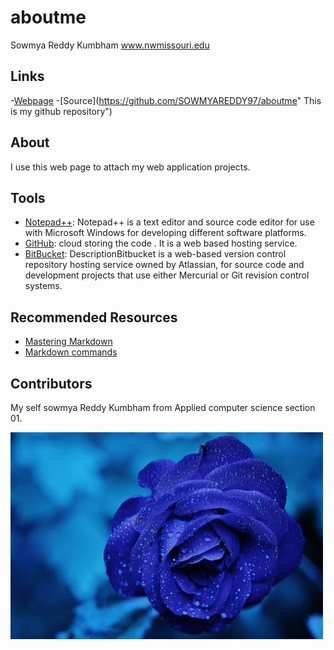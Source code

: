 # aboutme

Sowmya Reddy Kumbham
www.nwmissouri.edu
## Links

-[Webpage](https://sowmyareddy97.github.io/aboutme/ "This is about me Webpage")
-[Source](https://github.com/SOWMYAREDDY97/aboutme" This is my github repository")

## About

I use this web page to attach my web application projects.
## Tools

- [Notepad++](https://notepad-plus-plus.org/download/v7.6.2.html): Notepad++ is a text editor and source code editor for use with Microsoft Windows for developing different software platforms.
- [GitHub](https://github.com/): cloud storing the code . It is a web based hosting service.
- [BitBucket](https://bitbucket.org/product): DescriptionBitbucket is a web-based version control repository hosting service owned by Atlassian, for source code and development projects that use either Mercurial or Git revision control systems.

## Recommended Resources

- [Mastering Markdown](https://guides.github.com/features/mastering-markdown/ "Mastering Markdown")
- [Markdown commands](https://github.com/adam-p/markdown-here/wiki/Markdown-Cheatsheet "Markdown cheet sheet")

## Contributors

My self sowmya Reddy Kumbham from Applied computer science section 01.

![image](https://github.com/SOWMYAREDDY97/aboutme/raw/master/rose-bluerose-blooms-67636.jpeg)
